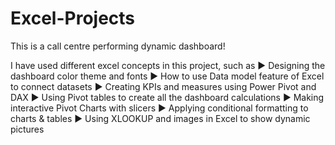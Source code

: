 # Excel-Projects

This is a call centre performing dynamic dashboard!

I have used different excel concepts in this project, such as
▶ Designing the dashboard color theme and fonts
▶ How to use Data model feature of Excel to connect datasets
▶ Creating KPIs and measures using Power Pivot and DAX
▶ Using Pivot tables to create all the dashboard calculations
▶ Making interactive Pivot Charts with slicers
▶ Applying conditional formatting to charts & tables
▶ Using XLOOKUP and images in Excel to show dynamic pictures
